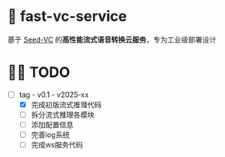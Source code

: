 # 🌟 fast-vc-service
基于 [Seed-VC](https://github.com/Plachtaa/seed-vc) 的 ​**高性能流式语音转换云服务**，专为工业级部署设计


# 👷‍♂️ TODO
- [ ] tag - v0.1 - v2025-xx
    - [x] 完成初版流式推理代码 
    - [ ] 拆分流式推理各模块
    - [ ] 添加配置信息
    - [ ] 完善log系统
    - [ ] 完成ws服务代码